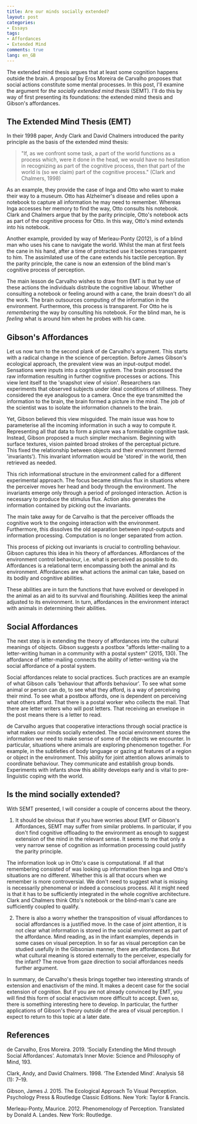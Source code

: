 ```yaml
---
title: Are our minds socially extended?
layout: post
categories:
- Essays
tags: 
- Affordances
- Extended Mind
comments: true
lang: en_GB
---
```

The extended mind thesis argues that at least some cognition happens outside the brain. A proposal by Eros Moreira de Carvalho proposes that social actions constitute some mental processes. In this post, I'll examine the argument for _the socially extended mind thesis_ (SEMT). I'll do this by way of first presenting its foundations: the extended mind thesis and Gibson's affordances. 

## The Extended Mind Thesis (EMT)

In their 1998 paper, Andy Clark and David Chalmers introduced the parity principle as the basis of the extended mind thesis:

> "If, as we confront some task, a part of the world functions as a process which, were it done in the head, we would have no hesitation in recognizing as part of the cognitive process, then that part of the world is (so we claim) part of the cognitive process." (Clark and Chalmers, 1998)

As an example, they provide the case of Inga and Otto who want to make their way to a museum. Otto has Alzheimer's disease and relies upon a notebook to capture all information he may need to remember. Whereas Inga accesses her memory to find the way, Otto consults his notebook. Clark and Chalmers argue that by the parity principle, Otto's notebook acts as part of the cognitive process for Otto. In this way, Otto's mind extends into his notebook.

Another example, provided by way of Merleau-Ponty (2012), is of a blind man who uses his cane to navigate the world. Whilst the man at first feels the cane in his hand, after a time of protracted use it becomes transparent to him. The assimilated use of the cane extends his tactile perception. By the parity principle, the cane is now an extension of the blind man's cognitive process of perception.

The main lesson de Carvalho wishes to draw from EMT is that by use of these actions the individuals distribute the cognitive labour. Whether consulting a notebook or feeling around with a cane, the brain doesn't do all the work. The brain outsources computing of the information in the environment. Furthermore, this process is transparent. For Otto he is _remembering_ the way by consulting his notebook. For the blind man, he is _feeling_ what is around him when he probes with his cane.

## Gibson's Affordances

Let us now turn to the second plank of de Carvalho's argument. This starts with a radical change in the science of perception. Before James Gibson's ecological approach, the prevalent view was an input-output model. Sensations were inputs into a cognitive system. The brain processed the raw information resulting in further cognitive processes or actions. This view lent itself to the 'snapshot view of vision'. Researchers ran experiments that observed subjects under ideal conditions of stillness. They considered the eye analogous to a camera. Once the eye transmitted the information to the brain, the brain formed a picture in the mind. The job of the scientist was to isolate the information channels to the brain. 

Yet, Gibson believed this view misguided. The main issue was how to parameterise all the incoming information in such a way to compute it. Representing all that data to form a picture was a formidable cognitive task. Instead, Gibson proposed a much simpler mechanism. Beginning with surface textures, vision painted broad strokes of the perceptual picture. This fixed the relationship between objects and their environment (termed 'invariants'). This invariant information would be 'stored' in the world, then retrieved as needed. 

This rich informational structure in the environment called for a different experimental approach. The focus became stimulus flux in situations where the perceiver moves her head and body through the environment. The invariants emerge only through a period of prolonged interaction. Action is necessary to produce the stimulus flux. Action also generates the information contained by picking out the invariants.

The main take away for de Carvalho is that the perceiver offloads the cognitive work to the ongoing interaction with the environment. Furthermore, this dissolves the old separation between input-outputs and information processing. Computation is no longer separated from action. 

This process of picking out invariants is crucial to controlling behaviour. Gibson captures this idea in his theory of affordances. Affordances of the environment control behaviour, i.e. what is perceived as possible to do. Affordances is a relational term encompassing both the animal and its environment. Affordances are what actions the animal can take, based on its bodily and cognitive abilities. 

These abilities are in turn the functions that have evolved or developed in the animal as an aid to its survival and flourishing. Abilities keep the animal adjusted to its environment. In turn, affordances in the environment interact with animals in determining their abilities. 

## Social Affordances

The next step is in extending the theory of affordances into the cultural meanings of objects. Gibson suggests a postbox "affords letter-mailing to a letter-writing human in a community with a postal system" (2015, 130). The affordance of letter-mailing connects the ability of letter-writing via the social affordance of a postal system. 

Social affordances relate to social practices. Such practices are an example of what Gibson calls 'behaviour that affords behaviour'. To see what some animal or person can do, to see what they afford, is a way of perceiving their mind. To see what a postbox affords, one is dependent on perceiving what others afford. That there is a postal worker who collects the mail. That there are letter writers who will post letters. That receiving an envelope in the post means there is a letter to read. 

de Carvalho argues that cooperative interactions through social practice is what makes our minds socially extended. The social environment stores the information we need to make sense of some of the objects we encounter. In particular, situations where animals are exploring phenomenon together. For example, in the subtleties of body language or gazing at features of a region or object in the environment. This ability for joint attention allows animals to coordinate behaviour. They communicate and establish group bonds. Experiments with infants show this ability develops early and is vital to pre-linguistic coping with the world.

## Is the mind socially extended?

With SEMT presented, I will consider a couple of concerns about the theory.

1) It should be obvious that if you have worries about EMT or Gibson's Affordances, SEMT may suffer from similar problems. In particular, if you don't find cognitive offloading to the environment as enough to suggest extension of the mind in the relevant sense. It seems to me that only a very narrow sense of cognition as information processing could justify the parity principle. 

The information look up in Otto's case is computational. If all that remembering consisted of was looking up information then Inga and Otto's situations are no different. Whether this is all that occurs when we remember is more controversial. We don't need to suggest what is missing is necessarily phenomenal or indeed a conscious process. All it might need is that it has to be sufficiently integrated in the whole cognitive architecture. Clark and Chalmers think Otto's notebook or the blind-man's cane are sufficiently coupled to qualify. 

2) There is also a worry whether the transposition of visual affordances to social affordances is a justified move. In the case of joint attention, it is not clear what information is stored in the social environment as part of the affordance. Mind reading, as in the infant examples, depends in some cases on visual perception. In so far as visual perception can be studied usefully in the Gibsonian manner, there are affordances. But what cultural meaning is stored externally to the perceiver, especially for the infant? The move from gaze direction to social affordances needs further argument.

In summary, de Carvalho's thesis brings together two interesting strands of extension and enactivism of the mind. It makes a decent case for the social extension of cognition. But if you are not already convinced by EMT, you will find this form of social enactivism more difficult to accept. Even so, there is something interesting here to develop. In particular, the further applications of Gibson's theory outside of the area of visual perception. I expect to return to this topic at a later date. 

## References

de Carvalho, Eros Moreira. 2019. ‘Socially Extending the Mind through Social Affordances’. Automata’s Inner Movie: Science and Philosophy of Mind, 193.

Clark, Andy, and David Chalmers. 1998. ‘The Extended Mind’. Analysis 58 (1): 7–19.

Gibson, James J. 2015. The Ecological Approach To Visual Perception. Psychology Press & Routledge Classic Editions. New York: Taylor & Francis.

Merleau-Ponty, Maurice. 2012. Phenomenology of Perception. Translated by Donald A. Landes. New York: Routledge.